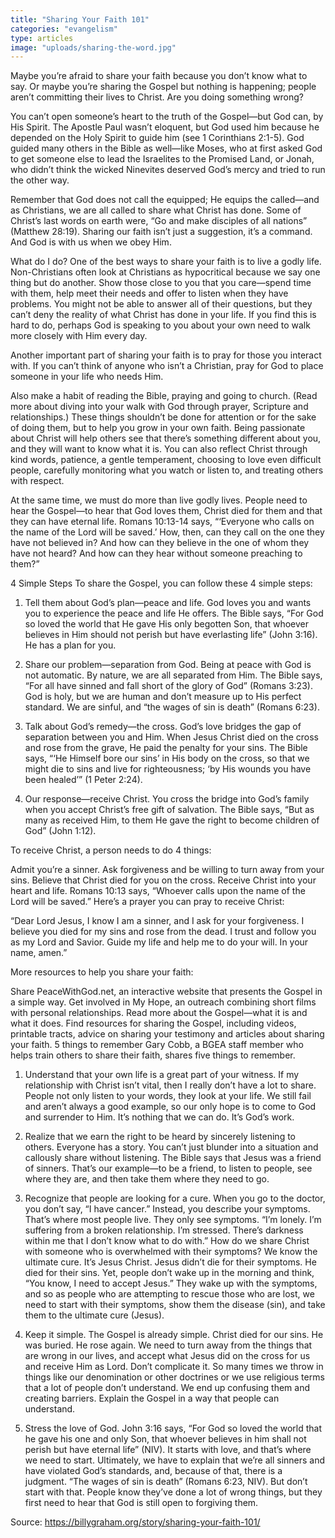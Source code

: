 ```yaml
---
title: "Sharing Your Faith 101"
categories: "evangelism"
type: articles
image: "uploads/sharing-the-word.jpg"
---
```


Maybe you’re afraid to share your faith because you don’t know what to say. Or maybe you’re sharing the Gospel but nothing is happening; people aren’t committing their lives to Christ. Are you doing something wrong?

You can’t open someone’s heart to the truth of the Gospel—but God can, by His Spirit. The Apostle Paul wasn’t eloquent, but God used him because he depended on the Holy Spirit to guide him (see 1 Corinthians 2:1-5). God guided many others in the Bible as well—like Moses, who at first asked God to get someone else to lead the Israelites to the Promised Land, or Jonah, who didn’t think the wicked Ninevites deserved God’s mercy and tried to run the other way.

Remember that God does not call the equipped; He equips the called—and as Christians, we are all called to share what Christ has done. Some of Christ’s last words on earth were, “Go and make disciples of all nations” (Matthew 28:19). Sharing our faith isn’t just a suggestion, it’s a command. And God is with us when we obey Him.

What do I do?
One of the best ways to share your faith is to live a godly life. Non-Christians often look at Christians as hypocritical because we say one thing but do another. Show those close to you that you care—spend time with them, help meet their needs and offer to listen when they have problems. You might not be able to answer all of their questions, but they can’t deny the reality of what Christ has done in your life. If you find this is hard to do, perhaps God is speaking to you about your own need to walk more closely with Him every day.

Another important part of sharing your faith is to pray for those you interact with. If you can’t think of anyone who isn’t a Christian, pray for God to place someone in your life who needs Him.

Also make a habit of reading the Bible, praying and going to church. (Read more about diving into your walk with God through prayer, Scripture and relationships.) These things shouldn’t be done for attention or for the sake of doing them, but to help you grow in your own faith. Being passionate about Christ will help others see that there’s something different about you, and they will want to know what it is. You can also reflect Christ through kind words, patience, a gentle temperament, choosing to love even difficult people, carefully monitoring what you watch or listen to, and treating others with respect.

At the same time, we must do more than live godly lives. People need to hear the Gospel—to hear that God loves them, Christ died for them and that they can have eternal life. Romans 10:13-14 says, “‘Everyone who calls on the name of the Lord will be saved.’ How, then, can they call on the one they have not believed in? And how can they believe in the one of whom they have not heard? And how can they hear without someone preaching to them?”

4 Simple Steps
To share the Gospel, you can follow these 4 simple steps:

1. Tell them about God’s plan—peace and life. God loves you and wants you to experience the peace and life He offers. The Bible says, “For God so loved the world that He gave His only begotten Son, that whoever believes in Him should not perish but have everlasting life” (John 3:16). He has a plan for you.

2. Share our problem—separation from God. Being at peace with God is not automatic. By nature, we are all separated from Him. The Bible says, “For all have sinned and fall short of the glory of God” (Romans 3:23). God is holy, but we are human and don’t measure up to His perfect standard. We are sinful, and “the wages of sin is death” (Romans 6:23).

3. Talk about God’s remedy—the cross. God’s love bridges the gap of separation between you and Him. When Jesus Christ died on the cross and rose from the grave, He paid the penalty for your sins. The Bible says, “‘He Himself bore our sins’ in His body on the cross, so that we might die to sins and live for righteousness; ‘by His wounds you have been healed’” (1 Peter 2:24).

4. Our response—receive Christ. You cross the bridge into God’s family when you accept Christ’s free gift of salvation. The Bible says, “But as many as received Him, to them He gave the right to become children of God” (John 1:12).

To receive Christ, a person needs to do 4 things:

Admit you’re a sinner.
Ask forgiveness and be willing to turn away from your sins.
Believe that Christ died for you on the cross.
Receive Christ into your heart and life.
Romans 10:13 says, “Whoever calls upon the name of the Lord will be saved.” Here’s a prayer you can pray to receive Christ:

“Dear Lord Jesus, I know I am a sinner, and I ask for your forgiveness. I believe you died for my sins and rose from the dead. I trust and follow you as my Lord and Savior. Guide my life and help me to do your will. In your name, amen.”

More resources to help you share your faith: 

Share PeaceWithGod.net, an interactive website that presents the Gospel in a simple way.
Get involved in My Hope, an outreach combining short films with personal relationships.
Read more about the Gospel—what it is and what it does.
Find resources for sharing the Gospel, including videos, printable tracts, advice on sharing your testimony and articles about sharing your faith.
5 things to remember
Gary Cobb, a BGEA staff member who helps train others to share their faith, shares five things to remember.

1. Understand that your own life is a great part of your witness. If my relationship with Christ isn’t vital, then I really don’t have a lot to share. People not only listen to your words, they look at your life. We still fail and aren’t always a good example, so our only hope is to come to God and surrender to Him. It’s nothing that we can do. It’s God’s work.

2. Realize that we earn the right to be heard by sincerely listening to others. Everyone has a story. You can’t just blunder into a situation and callously share without listening. The Bible says that Jesus was a friend of sinners. That’s our example—to be a friend, to listen to people, see where they are, and then take them where they need to go.

3. Recognize that people are looking for a cure. When you go to the doctor, you don’t say, “I have cancer.” Instead, you describe your symptoms. That’s where most people live. They only see symptoms. “I’m lonely. I’m suffering from a broken relationship. I’m stressed. There’s darkness within me that I don’t know what to do with.” How do we share Christ with someone who is overwhelmed with their symptoms? We know the ultimate cure. It’s Jesus Christ. Jesus didn’t die for their symptoms. He died for their sins. Yet, people don’t wake up in the morning and think, “You know, I need to accept Jesus.” They wake up with the symptoms, and so as people who are attempting to rescue those who are lost, we need to start with their symptoms, show them the disease (sin), and take them to the ultimate cure (Jesus).

4. Keep it simple. The Gospel is already simple. Christ died for our sins. He was buried. He rose again. We need to turn away from the things that are wrong in our lives, and accept what Jesus did on the cross for us and receive Him as Lord. Don’t complicate it. So many times we throw in things like our denomination or other doctrines or we use religious terms that a lot of people don’t understand. We end up confusing them and creating barriers. Explain the Gospel in a way that people can understand.

5. Stress the love of God. John 3:16 says, “For God so loved the world that he gave his one and only Son, that whoever believes in him shall not perish but have eternal life” (NIV). It starts with love, and that’s where we need to start. Ultimately, we have to explain that we’re all sinners and have violated God’s standards, and, because of that, there is a judgment. “The wages of sin is death” (Romans 6:23, NIV). But don’t start with that. People know they’ve done a lot of wrong things, but they first need to hear that God is still open to forgiving them.

Source: https://billygraham.org/story/sharing-your-faith-101/